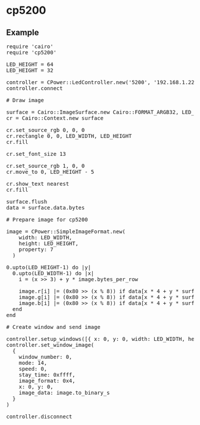 # cp5200

## Example

<pre>
require 'cairo'
require 'cp5200'

LED_HEIGHT = 64
LED_HEIGHT = 32

controller = CPower::LedController.new('5200', '192.168.1.222', 5200)
controller.connect

# Draw image

surface = Cairo::ImageSurface.new Cairo::FORMAT_ARGB32, LED_WIDTH, LED_HEIGHT
cr = Cairo::Context.new surface

cr.set_source_rgb 0, 0, 0
cr.rectangle 0, 0, LED_WIDTH, LED_HEIGHT
cr.fill

cr.set_font_size 13

cr.set_source_rgb 1, 0, 0
cr.move_to 0, LED_HEIGHT - 5

cr.show_text nearest
cr.fill

surface.flush
data = surface.data.bytes

# Prepare image for cp5200

image = CPower::SimpleImageFormat.new(
    width: LED_WIDTH,
    height: LED_HEIGHT,
    property: 7
  )

0.upto(LED_HEIGHT-1) do |y|
  0.upto(LED_WIDTH-1) do |x|
    i = (x >> 3) + y * image.bytes_per_row

    image.r[i] |= (0x80 >> (x % 8)) if data[x * 4 + y * surface.stride + 2] >= 0x80
    image.g[i] |= (0x80 >> (x % 8)) if data[x * 4 + y * surface.stride + 1] >= 0x80
    image.b[i] |= (0x80 >> (x % 8)) if data[x * 4 + y * surface.stride] >= 0x80
  end
end

# Create window and send image

controller.setup_windows([{ x: 0, y: 0, width: LED_WIDTH, height: LED_HEIGHT }])
controller.set_window_image(
  {
    window_number: 0,
    mode: 14,
    speed: 0,
    stay_time: 0xffff,
    image_format: 0x4,
    x: 0, y: 0,
    image_data: image.to_binary_s
  }
)

controller.disconnect
</pre>
